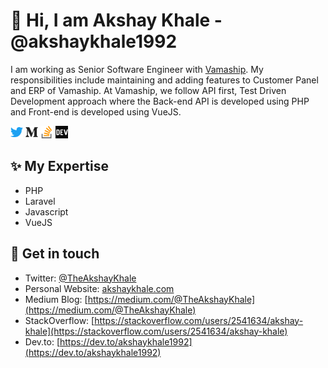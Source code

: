 # 👋  Hi, I am Akshay Khale - @akshaykhale1992

I am working as Senior Software Engineer with [Vamaship](https://www.vamaship.com/).
My responsibilities include maintaining and adding features to Customer Panel and ERP of Vamaship.
At Vamaship, we follow API first, Test Driven Development approach where the Back-end API is developed using PHP and Front-end is developed using VueJS.

[<img src="https://raw.githubusercontent.com/akshaykhale1992/akshaykhale1992/master/013-twitter.png" width="20"/>](https://twitter.com/TheAkshayKhale)
[<img src="https://raw.githubusercontent.com/akshaykhale1992/akshaykhale1992/master/medium.png" width="20"/>](https://medium.com/@TheAkshayKhale)
[<img src="https://raw.githubusercontent.com/akshaykhale1992/akshaykhale1992/master/stack-overflow.png" width="20"/>](https://stackoverflow.com/users/2541634/akshay-khale)
[<img src="https://raw.githubusercontent.com/akshaykhale1992/akshaykhale1992/master/dev.png" width="20"/>](https://dev.to/akshaykhale1992)

## ✨ My Expertise
- PHP
- Laravel
- Javascript
- VueJS

## 💌 Get in touch
- Twitter: [@TheAkshayKhale](https://twitter.com/TheAkshayKhale)
- Personal Website: [akshaykhale.com](http://akshaykhale.com/)
- Medium Blog: [https://medium.com/@TheAkshayKhale](https://medium.com/@TheAkshayKhale)
- StackOverflow: [https://stackoverflow.com/users/2541634/akshay-khale](https://stackoverflow.com/users/2541634/akshay-khale)
- Dev.to: [https://dev.to/akshaykhale1992](https://dev.to/akshaykhale1992)
